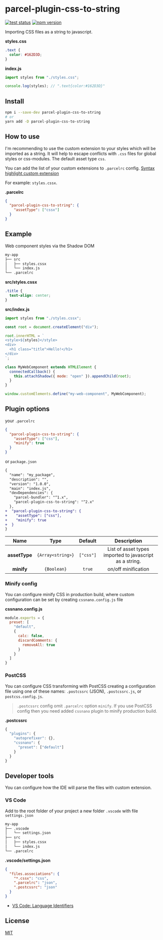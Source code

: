 # parcel-plugin-css-to-string

[![test status](https://github.com/shoonia/parcel-plugin-css-to-string/workflows/test/badge.svg)](https://github.com/shoonia/parcel-plugin-css-to-string/actions)
[![npm version](https://img.shields.io/npm/v/parcel-plugin-css-to-string.svg)](https://www.npmjs.com/package/parcel-plugin-css-to-string)

Importing CSS files as a string to javascript.

**styles.css**
```css
.text {
  color: #162D3D;
}
```
**index.js**
```js
import styles from "./styles.css";

console.log(styles); // ".text{color:#162D3D}"
```

## Install
```bash
npm i --save-dev parcel-plugin-css-to-string
# or
yarn add -D parcel-plugin-css-to-string
```

## How to use
I'm recommending to use the custom extension to your styles which will be imported as a string. It will help to escape conflicts with `.css` files for global styles or css-modules. The default asset type `css`.

You can add the list of your custom extensions to `.parcelrc` config. [Syntax highlight custom extension](#developer-tools)

For example: `styles.cssx`.

**.parcelrc**
```json
{
  "parcel-plugin-css-to-string": {
    "assetType": ["cssx"]
  }
}
```

## Example
Web component styles via the Shadow DOM
```bash
my-app
├── src
│   ├── styles.cssx
│   └── index.js
└── .parcelrc
```

**src/styles.cssx**
```css
.title {
  text-align: center;
}
```
**src/index.js**
```js
import styles from "./styles.cssx";

const root = document.createElement("div");

root.innerHTML = `
<style>${styles}</style>
<div>
  <h1 class="title">Hello!</h1>
</div>
`;

class MyWebComponent extends HTMLElement {
  connectedCallback() {
    this.attachShadow({ mode: "open" }).appendChild(root);
  }
}

window.customElements.define("my-web-component", MyWebComponent);
```

## Plugin options

your `.parcelrc`
```json
{
  "parcel-plugin-css-to-string": {
    "assetType": ["css"],
    "minify": true
  }
}
```
or `package.json`
```diff
{
  "name": "my_package",
  "description": "",
  "version": "1.0.0",
  "main": "index.js",
  "devDependencies": {
    "parcel-bundler": "^1.x",
    "parcel-plugin-css-to-string": "^2.x"
  },
+  "parcel-plugin-css-to-string": {
+    "assetType": ["css"],
+    "minify": true
+  }
}
```

|    Name          |   Type            | Default    | Description |
|:----------------:|:-----------------:|:----------:|:-----------:|
| **assetType**    | `{Array<string>}` |  `["css"]` | List of asset types imported to javascript as a string.
|  **minify**      | `{Boolean}`       |  `true`    | on/off minification

### Minify config
You can configure minify CSS in production build, where custom configuration can be set by creating `cssnano.config.js` file

**cssnano.config.js**
```js
module.exports = {
  preset: [
    "default",
    {
      calc: false,
      discardComments: {
        removeAll: true
      }
    }
  ]
}
```

### PostCSS
You can configure CSS transforming with PostCSS creating a configuration file using one of these names: `.postcssrc` (JSON), `.postcssrc.js`, or `postcss.config.js`.

> `.postcssrc` config omit `.parcelrc` option `minify`.
> If you use PostCSS config then you need added `cssnano` plugin to minify production build.

**.postcssrc**
```js
{
  "plugins": {
    "autoprefixer": {},
    "cssnano": {
      "preset": ["default"]
    }
  }
}
```

## Developer tools
You can configure how the IDE will parse the files with custom extension.

### VS Code
Add to the root folder of your project a new folder `.vscode` with file `settings.json`
```bash
my-app
├── .vscode
│   └── settings.json
├── src
│   ├── styles.cssx
│   └── index.js
└── .parcelrc
```
**.vscode/settings.json**
```json
{
  "files.associations": {
    "*.cssx": "css",
    ".parcelrc": "json",
    ".postcssrc": "json"
  }
}
```
- [VS Code: Language Identifiers](https://code.visualstudio.com/docs/languages/identifiers)

## License
[MIT](./LICENSE)
